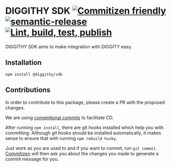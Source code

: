 # DIGGITHY SDK [![Commitizen friendly](https://img.shields.io/badge/commitizen-friendly-brightgreen.svg)](http://commitizen.github.io/cz-cli/) [![semantic-release](https://img.shields.io/badge/%20%20%F0%9F%93%A6%F0%9F%9A%80-semantic--release-e10079.svg)](https://github.com/semantic-release/semantic-release) [![Lint, build, test, publish](https://github.com/LOUD-GmbH/diggithy-sdk/actions/workflows/lint-build-test-publish.yml/badge.svg)](https://github.com/LOUD-GmbH/diggithy-sdk/actions/workflows/lint-build-test-publish.yml)

DIGGITHY SDK aims to make integration with DIGGITY easy.

## Installation

```shell script
npm install @diggithy/sdk
```

## Contributions

In order to contribute to this package, please create a PR with the proposed changes.

We are using [conventional commits](https://www.conventionalcommits.org/en/v1.0.0/) to facilitate CD.

After running `npm install`, there are git hooks installed which help you with committing.
Although git hooks should be installed automatically, it makes sense to ensure that with running `npm rebuild husky`.

Just work as you are used to and if you want to commit, run `git commit`.
[Commitizen](https://github.com/commitizen/cz-cli) will then ask you about the changes you made to generate a commit
message for you.
